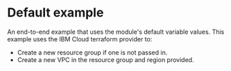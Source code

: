 # Default example

An end-to-end example that uses the module's default variable values.
This example uses the IBM Cloud terraform provider to:
 - Create a new resource group if one is not passed in.
 - Create a new VPC in the resource group and region provided.

<!-- Add your example and link to it from the module's main readme file. -->
